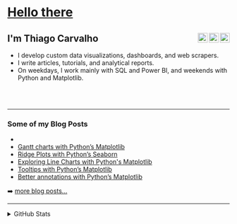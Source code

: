 # [Hello there](https://thumbs.gfycat.com/FreshGleamingFulmar-size_restricted.gif)

## I'm Thiago Carvalho [<img align="right" alt="LinkedIn" width="22px" src="https://content.linkedin.com/content/dam/me/business/en-us/amp/brand-site/v2/bg/LI-Bug.svg.original.svg" />][linkedin] [<img align="right" alt="Twitter" width="22px" src="http://assets.stickpng.com/images/580b57fcd9996e24bc43c53e.png" />][twitter] [<img align="right" alt="Medium" width="22px" src="https://i.imgur.com/FnkgLO5.png" />][medium]  
  
- I develop custom data visualizations, dashboards, and web scrapers.
- I write articles, tutorials, and analytical reports.
- On weekdays, I work mainly with SQL and Power BI, and weekends with Python and Matplotlib.



<br />
<br />

---

### Some of my Blog Posts

<!-- BLOG-POST-LIST:START -->
- 
- [Gantt charts with Python’s Matplotlib](https://towardsdatascience.com/gantt-charts-with-pythons-matplotlib-395b7af72d72)
- [Ridge Plots with Python’s Seaborn](https://python.plainenglish.io/ridge-plots-with-pythons-seaborn-4de5725881af)
- [Exploring Line Charts with Python's Matplotlib](https://towardsdatascience.com/exploring-line-charts-with-pythons-matplotlib-4b911cf6b4bc)
- [Tooltips with Python’s Matplotlib](https://towardsdatascience.com/tooltips-with-pythons-matplotlib-dcd8db758846)
- [Better annotations with Python’s Matplotlib](https://towardsdatascience.com/better-annotations-with-pythons-matplotlib-46815ce098df)
<!-- BLOG-POST-LIST:END -->

➡️ [more blog posts...](https://thiago-bernardes-carvalho.medium.com/)

---

<details>
  <summary>GitHub Stats</summary>

  <img align="left" alt="codeSTACKr's GitHub Stats" src="https://github-readme-stats.vercel.app/api?username=thiagobc23&show_icons=true&hide_border=true" />

</details>

[medium]: https://thiago-bernardes-carvalho.medium.com/
[reddit]: https://www.reddit.com/user/thiagobc23
[linkedin]: https://www.linkedin.com/in/thiagobcarvalho/
[twitter]: https://twitter.com/thiagobc231
